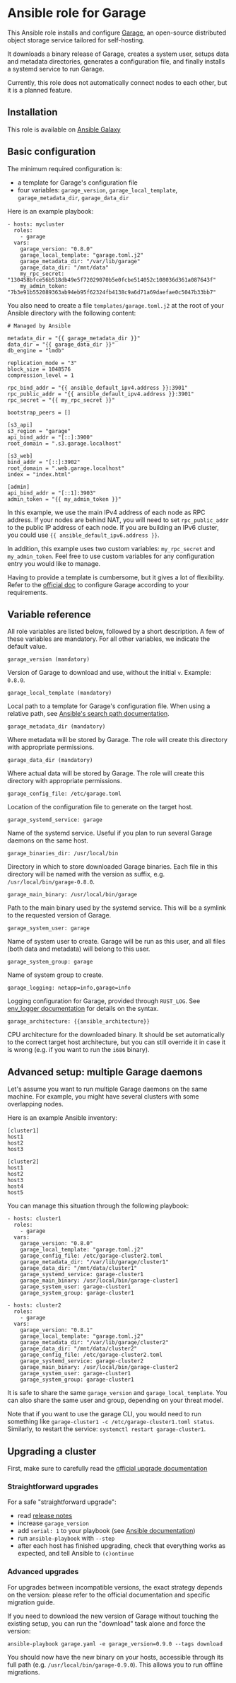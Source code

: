 # Ansible role for Garage

This Ansible role installs and configure [Garage](https://garagehq.deuxfleurs.fr/),
an open-source distributed object storage service tailored for self-hosting.

It downloads a binary release of Garage, creates a system user, setups data and
metadata directories, generates a configuration file, and finally installs a systemd
service to run Garage.

Currently, this role does not automatically connect nodes to each other,
but it is a planned feature.

## Installation

This role is available on [Ansible Galaxy](https://galaxy.ansible.com/zorun/garage)

## Basic configuration

The minimum required configuration is:

- a template for Garage's configuration file
- four variables: `garage_version`, `garage_local_template`, `garage_metadata_dir`, `garage_data_dir`

Here is an example playbook:

```
- hosts: mycluster
  roles:
    - garage
  vars:
    garage_version: "0.8.0"
    garage_local_template: "garage.toml.j2"
    garage_metadata_dir: "/var/lib/garage"
    garage_data_dir: "/mnt/data"
    my_rpc_secret: "130458bfce56b518db49e5f72029070b5e0fcbe514052c108036d361a087643f"
    my_admin_token: "7b3e91b552089363ab94eb95f62324fb4138c9a6d71a69daefae0c5047b33bb7"
```

You also need to create a file `templates/garage.toml.j2` at the root of your
Ansible directory with the following content:

```
# Managed by Ansible

metadata_dir = "{{ garage_metadata_dir }}"
data_dir = "{{ garage_data_dir }}"
db_engine = "lmdb"

replication_mode = "3"
block_size = 1048576
compression_level = 1

rpc_bind_addr = "{{ ansible_default_ipv4.address }}:3901"
rpc_public_addr = "{{ ansible_default_ipv4.address }}:3901"
rpc_secret = "{{ my_rpc_secret }}"

bootstrap_peers = []

[s3_api]
s3_region = "garage"
api_bind_addr = "[::]:3900"
root_domain = ".s3.garage.localhost"

[s3_web]
bind_addr = "[::]:3902"
root_domain = ".web.garage.localhost"
index = "index.html"

[admin]
api_bind_addr = "[::1]:3903"
admin_token = "{{ my_admin_token }}"
```

In this example, we use the main IPv4 address of each node as RPC address.
If your nodes are behind NAT, you will need to set `rpc_public_addr` to the public
IP address of each node.
If you are building an IPv6 cluster, you could use `{{ ansible_default_ipv6.address }}`.

In addition, this example uses two custom variables: `my_rpc_secret` and `my_admin_token`.
Feel free to use custom variables for any configuration entry you would like to manage.

Having to provide a template is cumbersome, but it gives a lot of flexibility.
Refer to the [official doc](https://garagehq.deuxfleurs.fr/documentation/reference-manual/configuration/)
to configure Garage according to your requirements.

## Variable reference

All role variables are listed below, followed by a short description.
A few of these variables are mandatory.  For all other variables, we indicate
the default value.

    garage_version (mandatory)

Version of Garage to download and use, without the initial `v`.  Example: `0.8.0`.

    garage_local_template (mandatory)

Local path to a template for Garage's configuration file.  When using
a relative path, see [Ansible's search path documentation](https://docs.ansible.com/ansible/latest/playbook_guide/playbook_pathing.html).

    garage_metadata_dir (mandatory)

Where metadata will be stored by Garage.  The role will create this directory
with appropriate permissions.

    garage_data_dir (mandatory)

Where actual data will be stored by Garage.  The role will create this directory
with appropriate permissions.

    garage_config_file: /etc/garage.toml

Location of the configuration file to generate on the target host.

    garage_systemd_service: garage

Name of the systemd service.  Useful if you plan to run several Garage
daemons on the same host.

    garage_binaries_dir: /usr/local/bin

Directory in which to store downloaded Garage binaries.  Each file in this
directory will be named with the version as suffix, e.g. `/usr/local/bin/garage-0.8.0`.

    garage_main_binary: /usr/local/bin/garage

Path to the main binary used by the systemd service.  This will be a symlink
to the requested version of Garage.

    garage_system_user: garage

Name of system user to create.  Garage will be run as this user, and
all files (both data and metadata) will belong to this user.

    garage_system_group: garage

Name of system group to create.

    garage_logging: netapp=info,garage=info

Logging configuration for Garage, provided through `RUST_LOG`.
See [env_logger documentation](https://docs.rs/env_logger/latest/env_logger/#enabling-logging)
for details on the syntax.

    garage_architecture: {{ansible_architecture}}

CPU architecture for the downloaded binary.  It should be set automatically
to the correct target host architecture, but you can still override it in case
it is wrong (e.g. if you want to run the `i686` binary).

## Advanced setup: multiple Garage daemons

Let's assume you want to run multiple Garage daemons on the same machine.
For example, you might have several clusters with some overlapping nodes.

Here is an example Ansible inventory:

```
[cluster1]
host1
host2
host3

[cluster2]
host1
host2
host3
host4
host5
```

You can manage this situation through the following playbook:

```
- hosts: cluster1
  roles:
    - garage
  vars:
    garage_version: "0.8.0"
    garage_local_template: "garage.toml.j2"
    garage_config_file: /etc/garage-cluster2.toml
    garage_metadata_dir: "/var/lib/garage/cluster1"
    garage_data_dir: "/mnt/data/cluster1"
    garage_systemd_service: garage-cluster1
    garage_main_binary: /usr/local/bin/garage-cluster1
    garage_system_user: garage-cluster1
    garage_system_group: garage-cluster1

- hosts: cluster2
  roles:
    - garage
  vars:
    garage_version: "0.8.1"
    garage_local_template: "garage.toml.j2"
    garage_metadata_dir: "/var/lib/garage/cluster2"
    garage_data_dir: "/mnt/data/cluster2"
    garage_config_file: /etc/garage-cluster2.toml
    garage_systemd_service: garage-cluster2
    garage_main_binary: /usr/local/bin/garage-cluster2
    garage_system_user: garage-cluster1
    garage_system_group: garage-cluster1
```

It is safe to share the same `garage_version` and `garage_local_template`.
You can also share the same user and group, depending on your threat model.

Note that if you want to use the garage CLI, you would need to run something
like `garage-cluster1 -c /etc/garage-cluster1.toml status`.  Similarly, to
restart the service: `systemctl restart garage-cluster1`.

## Upgrading a cluster

First, make sure to carefully read the [official upgrade documentation](https://garagehq.deuxfleurs.fr/documentation/cookbook/upgrading/)

### Straightforward upgrades

For a safe "straightforward upgrade":

- read [release notes](https://git.deuxfleurs.fr/Deuxfleurs/garage/releases)
- increase `garage_version`
- add `serial: 1` to your playbook (see [Ansible documentation](https://docs.ansible.com/ansible/latest/playbook_guide/playbooks_strategies.html#using-keywords-to-control-execution))
- run `ansible-playbook` with `--step`
- after each host has finished upgrading, check that everything works as expected, and tell Ansible to `(c)ontinue`

### Advanced upgrades

For upgrades between incompatible versions, the exact strategy depends on
the version: please refer to the official documentation and specific migration guide.

If you need to download the new version of Garage without touching the existing
setup, you can run the "download" task alone and force the version:

```
ansible-playbook garage.yaml -e garage_version=0.9.0 --tags download
```

You should now have the new binary on your hosts, accessible through its
full path (e.g. `/usr/local/bin/garage-0.9.0`).  This allows you to run
offline migrations.
